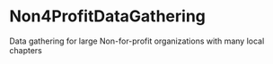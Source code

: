 # Non4ProfitDataGathering
Data gathering for large Non-for-profit organizations with many local  chapters
